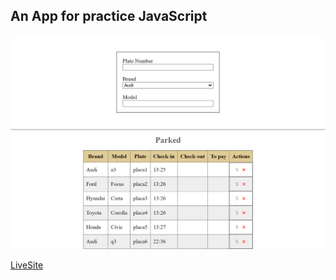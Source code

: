 ## An App for practice JavaScript

![Screenshot](./screenshot.png)

[LiveSite](https://rpad88.github.io/Parking-lot/)